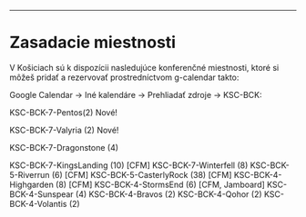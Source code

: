 

---

# Zasadacie miestnosti
V Košiciach sú k dispozícii nasledujúce konferenčné miestnosti, ktoré si môžeš pridať a rezervovať prostredníctvom g-calendar takto:



Google Calendar → Iné kalendáre → Prehliadať zdroje → KSC-BCK:

KSC-BCK-7-Pentos(2) Nové!

KSC-BCK-7-Valyria (2) Nové!

KSC-BCK-7-Dragonstone (4)

KSC-BCK-7-KingsLanding (10) [CFM]
KSC-BCK-7-Winterfell (8)
KSC-BCK-5-Riverrun (6) [CFM]
KSC-BCK-5-CasterlyRock (38) [CFM]
KSC-BCK-4-Highgarden (8) [CFM]
KSC-BCK-4-StormsEnd (6) [CFM, Jamboard]
KSC-BCK-4-Sunspear (4)
KSC-BCK-4-Bravos (2)
KSC-BCK-4-Qohor (2)
KSC-BCK-4-Volantis (2)